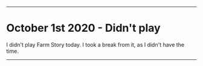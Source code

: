 
***

# October 1st 2020 - Didn't play

I didn't play Farm Story today. I took a break from it, as I didn't have the time.

***
